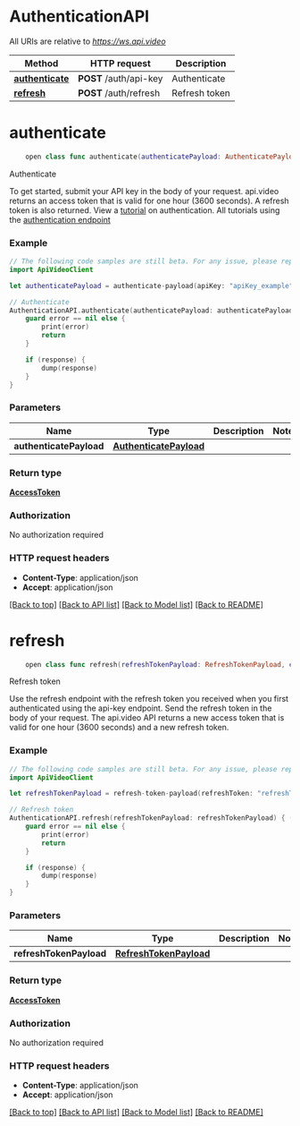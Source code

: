 # AuthenticationAPI

All URIs are relative to *https://ws.api.video*

Method | HTTP request | Description
------------- | ------------- | -------------
[**authenticate**](AuthenticationAPI.md#postauthapikey) | **POST** /auth/api-key | Authenticate
[**refresh**](AuthenticationAPI.md#postauthrefresh) | **POST** /auth/refresh | Refresh token


# **authenticate**
```swift
    open class func authenticate(authenticatePayload: AuthenticatePayload, completion: @escaping (_ data: AccessToken?, _ error: Error?) -> Void)
```

Authenticate

To get started, submit your API key in the body of your request. api.video returns an access token that is valid for one hour (3600 seconds). A refresh token is also returned. View a [tutorial](https://api.video/blog/tutorials/authentication-tutorial) on authentication. All tutorials using the [authentication endpoint](https://api.video/blog/endpoints/authenticate)


### Example
```swift
// The following code samples are still beta. For any issue, please report via http://github.com/OpenAPITools/openapi-generator/issues/new
import ApiVideoClient

let authenticatePayload = authenticate-payload(apiKey: "apiKey_example") // AuthenticatePayload | 

// Authenticate
AuthenticationAPI.authenticate(authenticatePayload: authenticatePayload) { (response, error) in
    guard error == nil else {
        print(error)
        return
    }

    if (response) {
        dump(response)
    }
}
```

### Parameters

Name | Type | Description  | Notes
------------- | ------------- | ------------- | -------------
 **authenticatePayload** | [**AuthenticatePayload**](AuthenticatePayload.md) |  | 

### Return type

[**AccessToken**](AccessToken.md)

### Authorization

No authorization required

### HTTP request headers

 - **Content-Type**: application/json
 - **Accept**: application/json

[[Back to top]](#) [[Back to API list]](../README.md#documentation-for-api-endpoints) [[Back to Model list]](../README.md#documentation-for-models) [[Back to README]](../README.md)

# **refresh**
```swift
    open class func refresh(refreshTokenPayload: RefreshTokenPayload, completion: @escaping (_ data: AccessToken?, _ error: Error?) -> Void)
```

Refresh token

Use the refresh endpoint with the refresh token you received when you first authenticated using the api-key endpoint. Send the refresh token in the body of your request. The api.video API returns a new access token that is valid for one hour (3600 seconds) and a new refresh token.  


### Example
```swift
// The following code samples are still beta. For any issue, please report via http://github.com/OpenAPITools/openapi-generator/issues/new
import ApiVideoClient

let refreshTokenPayload = refresh-token-payload(refreshToken: "refreshToken_example") // RefreshTokenPayload | 

// Refresh token
AuthenticationAPI.refresh(refreshTokenPayload: refreshTokenPayload) { (response, error) in
    guard error == nil else {
        print(error)
        return
    }

    if (response) {
        dump(response)
    }
}
```

### Parameters

Name | Type | Description  | Notes
------------- | ------------- | ------------- | -------------
 **refreshTokenPayload** | [**RefreshTokenPayload**](RefreshTokenPayload.md) |  | 

### Return type

[**AccessToken**](AccessToken.md)

### Authorization

No authorization required

### HTTP request headers

 - **Content-Type**: application/json
 - **Accept**: application/json

[[Back to top]](#) [[Back to API list]](../README.md#documentation-for-api-endpoints) [[Back to Model list]](../README.md#documentation-for-models) [[Back to README]](../README.md)


